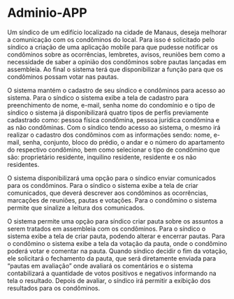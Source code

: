 # Adminio-APP
Um síndico de um edifício localizado na cidade de Manaus, deseja melhorar a comunicação com os condôminos do local. Para isso é solicitado pelo síndico a criação de uma aplicação mobile para que pudesse notificar os condôminos sobre as ocorrências, lembretes, avisos, reuniões bem como a necessidade de saber a opinião dos condôminos sobre pautas lançadas em assembleia. Ao final o sistema terá que disponibilizar a função para que os condôminos possam votar nas pautas.

O sistema mantém o cadastro de seu síndico e condôminos para acesso ao sistema. Para o síndico o sistema exibe a tela de cadastro para preenchimento de nome, e-mail, senha nome do condomínio e o tipo de síndico o sistema já disponibilizará quatro tipos de perfis previamente cadastrado como: pessoa física condômina, pessoa jurídica condômina e as não condôminas. Com o síndico tendo acesso ao sistema, o mesmo irá realizar o cadastro dos condôminos com as informações sendo: nome, e-mail, senha, conjunto, bloco do prédio, o andar e o número do apartamento do respectivo condômino, bem como selecionar o tipo de condômino que são: proprietário residente, inquilino residente, residente e os não residentes.

O sistema disponibilizará uma opção para o síndico enviar comunicados para os condôminos. Para o síndico o sistema exibe a tela de criar comunicados, que deverá descrever aos condôminos as ocorrências, marcações de reuniões, pautas e votações. Para o condômino o sistema permite que sinalize a leitura dos comunicados.

O sistema permite uma opção para síndico criar pauta sobre os assuntos a serem tratados em assembleia com os condôminos. Para o síndico o sistema exibe a tela de criar pauta, podendo alterar e encerrar pautas. Para o condômino o sistema exibe a tela da votação da pauta, onde o condômino poderá votar e comentar na pauta. Quando síndico decidir o fim da votação, ele solicitará o fechamento da pauta, que será diretamente enviada para “pautas em avaliação” onde avaliará os comentários e o sistema contabilizará a quantidade de votos positivos e negativos informando na tela o resultado. Depois de avaliar, o síndico irá permitir a exibição dos resultados para os condôminos.
